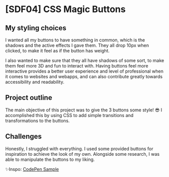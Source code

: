 # [SDF04] CSS Magic Buttons

## My styling choices

I wanted all my buttons to have something in common, which is the shadows and the active effects I gave them. They all drop 10px when clicked, to make it feel as if the button has weight.

I also wanted to make sure that they all have shadows of some sort, to make them feel more 3D and fun to interact with. Having buttons feel more interactive provides a better user experience and level of professional when it comes to websites and webapps, and can also contribute greatly towards accessibility and readability.

## Project outline

The main objective of this project was to give the 3 buttons some style! 😎
I accomplished this by using CSS to add simple transitions and transformations to the buttons.

## Challenges

Honestly, I struggled with everything. I used some provided buttons for inspiration to achieve the look of my own. Alongside some research, I was able to manipulate the buttons to my liking.

✨Inspo: [CodePen Sample](https://codepen.io/codespace-academy/pen/xxmWrjX)
